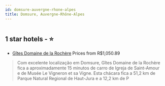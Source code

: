 ```yaml
---
id: domsure-auvergne-rhone-alpes
title: Domsure, Auvergne-Rhône-Alpes
---
```


<center><img src="https://i.travelapi.com/hotels/36000000/35810000/35801000/35800936/4bcd4dfc_z.jpg" alt="" /></center>


##  1 star hotels - ⭐️

-    [Gîtes Domaine de la Rochère](https://www.hurb.com/br/aud/https://www.hurb.com/br/hotels/domsure/gites-domaine-de-la-rochere-HT-02MX?cmp=18055) Prices from R$1,050.89
   > Com excelente localização em Domsure, Gîtes Domaine de la Rochère fica a aproximadamente 15 minutos de carro de Igreja de Saint-Amour e de Musée Le Vigneron et sa Vigne.  Esta chácara fica a 51,2 km de Parque Natural Regional de Haut-Jura e a 12,2 km de P
